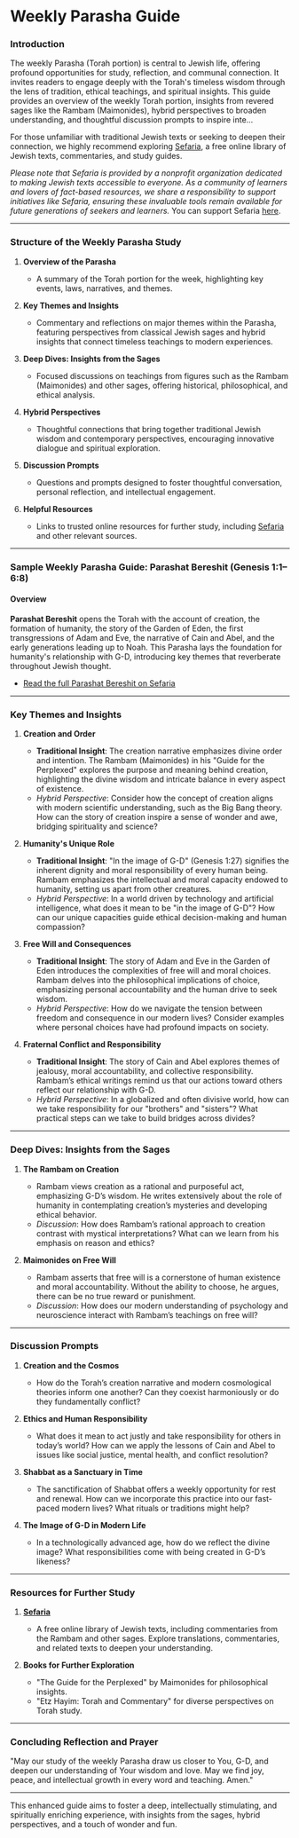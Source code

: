 # Weekly Parasha Guide

### Introduction
The weekly Parasha (Torah portion) is central to Jewish life, offering profound opportunities for study, reflection, and communal connection. It invites readers to engage deeply with the Torah's timeless wisdom through the lens of tradition, ethical teachings, and spiritual insights. This guide provides an overview of the weekly Torah portion, insights from revered sages like the Rambam (Maimonides), hybrid perspectives to broaden understanding, and thoughtful discussion prompts to inspire inte...

For those unfamiliar with traditional Jewish texts or seeking to deepen their connection, we highly recommend exploring [Sefaria](https://www.sefaria.org/), a free online library of Jewish texts, commentaries, and study guides.

*Please note that Sefaria is provided by a nonprofit organization dedicated to making Jewish texts accessible to everyone. As a community of learners and lovers of fact-based resources, we share a responsibility to support initiatives like Sefaria, ensuring these invaluable tools remain available for future generations of seekers and learners.* You can support Sefaria [here](https://www.sefaria.org/donate).

---

### Structure of the Weekly Parasha Study

1. **Overview of the Parasha**
   - A summary of the Torah portion for the week, highlighting key events, laws, narratives, and themes.
   
2. **Key Themes and Insights**
   - Commentary and reflections on major themes within the Parasha, featuring perspectives from classical Jewish sages and hybrid insights that connect timeless teachings to modern experiences.

3. **Deep Dives: Insights from the Sages**
   - Focused discussions on teachings from figures such as the Rambam (Maimonides) and other sages, offering historical, philosophical, and ethical analysis.

4. **Hybrid Perspectives**
   - Thoughtful connections that bring together traditional Jewish wisdom and contemporary perspectives, encouraging innovative dialogue and spiritual exploration.

5. **Discussion Prompts**
   - Questions and prompts designed to foster thoughtful conversation, personal reflection, and intellectual engagement.

6. **Helpful Resources**
   - Links to trusted online resources for further study, including [Sefaria](https://www.sefaria.org/) and other relevant sources.

---

### Sample Weekly Parasha Guide: **Parashat Bereshit (Genesis 1:1–6:8)**

#### Overview
**Parashat Bereshit** opens the Torah with the account of creation, the formation of humanity, the story of the Garden of Eden, the first transgressions of Adam and Eve, the narrative of Cain and Abel, and the early generations leading up to Noah. This Parasha lays the foundation for humanity's relationship with G-D, introducing key themes that reverberate throughout Jewish thought.

- [Read the full Parashat Bereshit on Sefaria](https://www.sefaria.org/Genesis.1)

---

### Key Themes and Insights

1. **Creation and Order**
   - **Traditional Insight**: The creation narrative emphasizes divine order and intention. The Rambam (Maimonides) in his "Guide for the Perplexed" explores the purpose and meaning behind creation, highlighting the divine wisdom and intricate balance in every aspect of existence.
   - *Hybrid Perspective*: Consider how the concept of creation aligns with modern scientific understanding, such as the Big Bang theory. How can the story of creation inspire a sense of wonder and awe, bridging spirituality and science?

2. **Humanity's Unique Role**
   - **Traditional Insight**: "In the image of G-D" (Genesis 1:27) signifies the inherent dignity and moral responsibility of every human being. Rambam emphasizes the intellectual and moral capacity endowed to humanity, setting us apart from other creatures.
   - *Hybrid Perspective*: In a world driven by technology and artificial intelligence, what does it mean to be "in the image of G-D"? How can our unique capacities guide ethical decision-making and human compassion?

3. **Free Will and Consequences**
   - **Traditional Insight**: The story of Adam and Eve in the Garden of Eden introduces the complexities of free will and moral choices. Rambam delves into the philosophical implications of choice, emphasizing personal accountability and the human drive to seek wisdom.
   - *Hybrid Perspective*: How do we navigate the tension between freedom and consequence in our modern lives? Consider examples where personal choices have had profound impacts on society.

4. **Fraternal Conflict and Responsibility**
   - **Traditional Insight**: The story of Cain and Abel explores themes of jealousy, moral accountability, and collective responsibility. Rambam’s ethical writings remind us that our actions toward others reflect our relationship with G-D.
   - *Hybrid Perspective*: In a globalized and often divisive world, how can we take responsibility for our "brothers" and "sisters"? What practical steps can we take to build bridges across divides?

---

### Deep Dives: Insights from the Sages

1. **The Rambam on Creation**
   - Rambam views creation as a rational and purposeful act, emphasizing G-D’s wisdom. He writes extensively about the role of humanity in contemplating creation’s mysteries and developing ethical behavior. 
   - *Discussion*: How does Rambam’s rational approach to creation contrast with mystical interpretations? What can we learn from his emphasis on reason and ethics?

2. **Maimonides on Free Will**
   - Rambam asserts that free will is a cornerstone of human existence and moral accountability. Without the ability to choose, he argues, there can be no true reward or punishment.
   - *Discussion*: How does our modern understanding of psychology and neuroscience interact with Rambam’s teachings on free will?

---

### Discussion Prompts

1. **Creation and the Cosmos**
   - How do the Torah’s creation narrative and modern cosmological theories inform one another? Can they coexist harmoniously or do they fundamentally conflict?

2. **Ethics and Human Responsibility**
   - What does it mean to act justly and take responsibility for others in today’s world? How can we apply the lessons of Cain and Abel to issues like social justice, mental health, and conflict resolution?

3. **Shabbat as a Sanctuary in Time**
   - The sanctification of Shabbat offers a weekly opportunity for rest and renewal. How can we incorporate this practice into our fast-paced modern lives? What rituals or traditions might help?

4. **The Image of G-D in Modern Life**
   - In a technologically advanced age, how do we reflect the divine image? What responsibilities come with being created in G-D’s likeness?

---

### Resources for Further Study

1. **[Sefaria](https://www.sefaria.org/)**
   - A free online library of Jewish texts, including commentaries from the Rambam and other sages. Explore translations, commentaries, and related texts to deepen your understanding.

2. **Books for Further Exploration**
   - "The Guide for the Perplexed" by Maimonides for philosophical insights.
   - "Etz Hayim: Torah and Commentary" for diverse perspectives on Torah study.

---

### Concluding Reflection and Prayer

"May our study of the weekly Parasha draw us closer to You, G-D, and deepen our understanding of Your wisdom and love. May we find joy, peace, and intellectual growth in every word and teaching. Amen."

---

This enhanced guide aims to foster a deep, intellectually stimulating, and spiritually enriching experience, with insights from the sages, hybrid perspectives, and a touch of wonder and fun.
